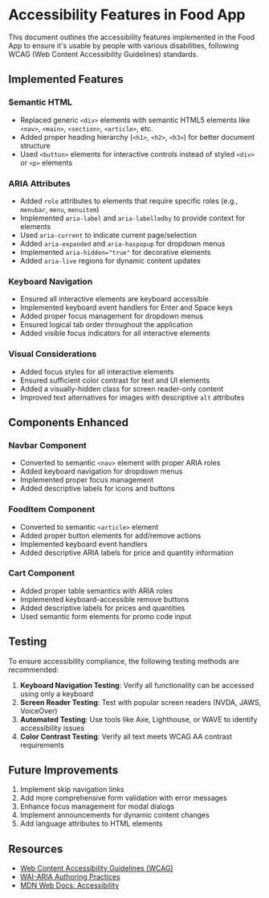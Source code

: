 # Accessibility Features in Food App

This document outlines the accessibility features implemented in the Food App to ensure it's usable by people with various disabilities, following WCAG (Web Content Accessibility Guidelines) standards.

## Implemented Features

### Semantic HTML
- Replaced generic `<div>` elements with semantic HTML5 elements like `<nav>`, `<main>`, `<section>`, `<article>`, etc.
- Added proper heading hierarchy (`<h1>`, `<h2>`, `<h3>`) for better document structure
- Used `<button>` elements for interactive controls instead of styled `<div>` or `<p>` elements

### ARIA Attributes
- Added `role` attributes to elements that require specific roles (e.g., `menubar`, `menu`, `menuitem`)
- Implemented `aria-label` and `aria-labelledby` to provide context for elements
- Used `aria-current` to indicate current page/selection
- Added `aria-expanded` and `aria-haspopup` for dropdown menus
- Implemented `aria-hidden="true"` for decorative elements
- Added `aria-live` regions for dynamic content updates

### Keyboard Navigation
- Ensured all interactive elements are keyboard accessible
- Implemented keyboard event handlers for Enter and Space keys
- Added proper focus management for dropdown menus
- Ensured logical tab order throughout the application
- Added visible focus indicators for all interactive elements

### Visual Considerations
- Added focus styles for all interactive elements
- Ensured sufficient color contrast for text and UI elements
- Added a visually-hidden class for screen reader-only content
- Improved text alternatives for images with descriptive `alt` attributes

## Components Enhanced

### Navbar Component
- Converted to semantic `<nav>` element with proper ARIA roles
- Added keyboard navigation for dropdown menus
- Implemented proper focus management
- Added descriptive labels for icons and buttons

### FoodItem Component
- Converted to semantic `<article>` element
- Added proper button elements for add/remove actions
- Implemented keyboard event handlers
- Added descriptive ARIA labels for price and quantity information

### Cart Component
- Added proper table semantics with ARIA roles
- Implemented keyboard-accessible remove buttons
- Added descriptive labels for prices and quantities
- Used semantic form elements for promo code input

## Testing

To ensure accessibility compliance, the following testing methods are recommended:

1. **Keyboard Navigation Testing**: Verify all functionality can be accessed using only a keyboard
2. **Screen Reader Testing**: Test with popular screen readers (NVDA, JAWS, VoiceOver)
3. **Automated Testing**: Use tools like Axe, Lighthouse, or WAVE to identify accessibility issues
4. **Color Contrast Testing**: Verify all text meets WCAG AA contrast requirements

## Future Improvements

1. Implement skip navigation links
2. Add more comprehensive form validation with error messages
3. Enhance focus management for modal dialogs
4. Implement announcements for dynamic content changes
5. Add language attributes to HTML elements

## Resources

- [Web Content Accessibility Guidelines (WCAG)](https://www.w3.org/WAI/standards-guidelines/wcag/)
- [WAI-ARIA Authoring Practices](https://www.w3.org/WAI/ARIA/apg/)
- [MDN Web Docs: Accessibility](https://developer.mozilla.org/en-US/docs/Web/Accessibility)